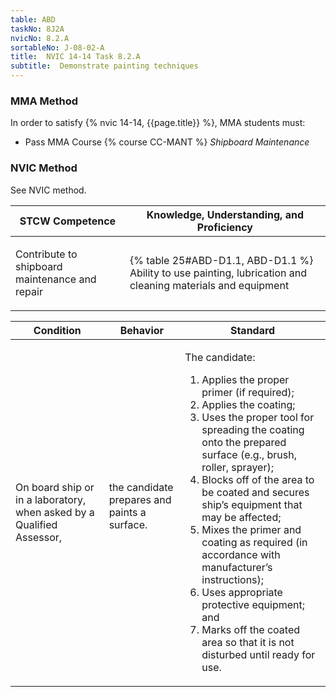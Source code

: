 ```yaml
---
table: ABD
taskNo: 8J2A
nvicNo: 8.2.A 
sortableNo: J-08-02-A
title:  NVIC 14-14 Task 8.2.A
subtitle:  Demonstrate painting techniques
---
```



### MMA Method

In order to satisfy  {% nvic 14-14, {{page.title}}  %}, MMA students must:

* Pass MMA Course {% course CC-MANT %}  *Shipboard Maintenance*


### NVIC Method

<a onclick="togglevisibility('nvic_methods')" >See NVIC method.</a>

<div id='nvic_methods' class='hide'>

<table>
<thead>
<tr>
<th class='forty'> STCW Competence </th>
<th class='sixty'> Knowledge, Understanding, and Proficiency </th>
</tr>
</thead>




<tbody>
<tr><td markdown='1'>

Contribute to shipboard maintenance and repair

</td><td markdown='1'>

{% table 25#ABD-D1.1, ABD-D1.1 %} Ability to use painting, lubrication and cleaning materials and equipment

</td></tr>


</tbody>
</table>


<table>
<thead>
<tr><th class='twenty'>  Condition </th><th class='twenty'> Behavior </th><th  class='sixty'>Standard </th></tr>
</thead>
<tbody >



<tr><td markdown='1'>

On board ship or in a laboratory, when asked by a Qualified Assessor,

</td><td markdown='1'>

the candidate prepares and paints a surface.

<br>

<div class="tooltip" markdown='1'>



</div>


</td><td markdown='1'>

The candidate:

1. Applies the proper primer (if required);
2. Applies the coating;
3. Uses the proper tool for spreading the coating onto the prepared surface (e.g., brush, roller, sprayer);
4. Blocks off of the area to be coated and secures ship’s equipment that may be affected;
5. Mixes the primer and coating as required (in accordance with manufacturer’s instructions);
6. Uses appropriate protective equipment; and
7. Marks off the coated area so that it is not disturbed until ready for use. 

</td></tr>
</tbody>
</table>
</div>
